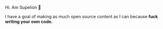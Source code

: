 Hi. Am Supelion 👋

I have a goal of making as much open source content as I can because **fuck writing your own code.**

